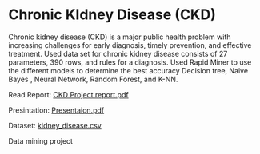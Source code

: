 # Chronic KIdney Disease (CKD)
Chronic kidney disease (CKD) is a major public health problem with increasing challenges for early diagnosis, timely prevention, and effective treatment. Used data set for chronic kidney disease consists of 27 parameters, 390 rows, and rules for a diagnosis.
Used Rapid Miner to use the different models to determine the best accuracy Decision tree, Naive Bayes , Neural Network, Random Forest, and K-NN.

Read Report:
[CKD Project report.pdf](https://github.com/TaifBash/Chronic-KIdney-Disease-CKD-/files/11170173/CKD.Project.report.pdf)

Presintation:
[Presentaion.pdf](https://github.com/TaifBash/Chronic-KIdney-Disease-CKD-/files/11170301/Presentaion.pdf)

Dataset:
[kidney_disease.csv](https://github.com/TaifBash/Chronic-KIdney-Disease-CKD-/files/11170343/kidney_disease.csv)

Data mining project

